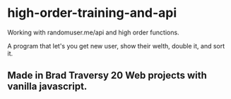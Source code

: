 # high-order-training-and-api
Working with randomuser.me/api and high order functions.

A program that let's you get new user, show their welth, double it, and sort it.
## Made in Brad Traversy 20 Web projects with vanilla javascript.
